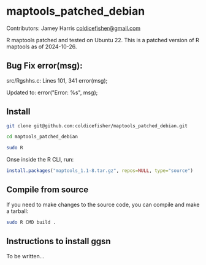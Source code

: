 # maptools_patched_debian
Contributors: Jamey Harris coldicefisher@gmail.com

R maptools patched and tested on Ubuntu 22. This is a patched version of R maptools as of 
2024-10-26.

## Bug Fix error(msg):

src/Rgshhs.c: Lines 101, 341
error(msg);

Updated to:
error("Error: %s", msg);


## Install

```bash
git clone git@github.com:coldicefisher/maptools_patched_debian.git

cd maptools_patched_debian

sudo R
```

Onse inside the R CLI, run:

```r
install.packages("maptools_1.1-8.tar.gz", repos=NULL, type="source")
```

## Compile from source

If you need to make changes to the source code, you can compile and  make a tarball:

```bash
sudo R CMD build .
```
## Instructions to install ggsn

To be written...
